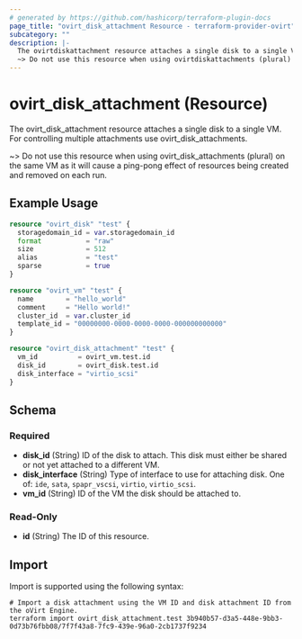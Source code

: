 ```yaml
---
# generated by https://github.com/hashicorp/terraform-plugin-docs
page_title: "ovirt_disk_attachment Resource - terraform-provider-ovirt"
subcategory: ""
description: |-
  The ovirtdiskattachment resource attaches a single disk to a single VM. For controlling multiple attachments use ovirtdiskattachments.
  ~> Do not use this resource when using ovirtdiskattachments (plural) on the same VM as it will cause a ping-pong effect of resources being created and removed on each run.
---
```


# ovirt_disk_attachment (Resource)

The ovirt_disk_attachment resource attaches a single disk to a single VM. For controlling multiple attachments use ovirt_disk_attachments.

~> Do not use this resource when using ovirt_disk_attachments (plural) on the same VM as it will cause a ping-pong effect of resources being created and removed on each run.

## Example Usage

```terraform
resource "ovirt_disk" "test" {
  storagedomain_id = var.storagedomain_id
  format           = "raw"
  size             = 512
  alias            = "test"
  sparse           = true
}

resource "ovirt_vm" "test" {
  name        = "hello_world"
  comment     = "Hello world!"
  cluster_id  = var.cluster_id
  template_id = "00000000-0000-0000-0000-000000000000"
}

resource "ovirt_disk_attachment" "test" {
  vm_id          = ovirt_vm.test.id
  disk_id        = ovirt_disk.test.id
  disk_interface = "virtio_scsi"
}
```

<!-- schema generated by tfplugindocs -->
## Schema

### Required

- **disk_id** (String) ID of the disk to attach. This disk must either be shared or not yet attached to a different VM.
- **disk_interface** (String) Type of interface to use for attaching disk. One of: `ide`, `sata`, `spapr_vscsi`, `virtio`, `virtio_scsi`.
- **vm_id** (String) ID of the VM the disk should be attached to.

### Read-Only

- **id** (String) The ID of this resource.

## Import

Import is supported using the following syntax:

```shell
# Import a disk attachment using the VM ID and disk attachment ID from the oVirt Engine.
terraform import ovirt_disk_attachment.test 3b940b57-d3a5-448e-9bb3-0d73b76fbb08/7f7f43a8-7fc9-439e-96a0-2cb1737f9234
```
